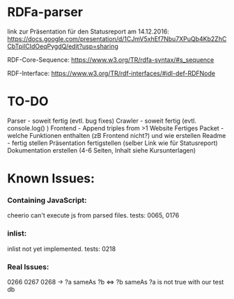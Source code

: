 # RDFa-parser

link zur Präsentation für den Statusreport am 14.12.2016:
https://docs.google.com/presentation/d/1CJmV5xhEf7Nbu7XPuQb4Kb2ZhCCbTpilCIdOeqPygdQ/edit?usp=sharing

RDF-Core-Sequence: https://www.w3.org/TR/rdfa-syntax/#s_sequence

RDF-Interface: https://www.w3.org/TR/rdf-interfaces/#idl-def-RDFNode

# TO-DO

Parser - soweit fertig (evtl. bug fixes)
Crawler - soweit fertig (evtl. console.log() )
Frontend - Append triples from >1 Website
Fertiges Packet - welche Funktionen enthalten (zB Frontend nicht?) und wie erstellen
Readme - fertig stellen
Präsentation fertigstellen (selber Link wie für Statusreport)
Dokumentation erstellen (4-6 Seiten, Inhalt siehe Kursunterlagen)

# Known Issues:

### Containing JavaScript:
cheerio can't execute js from parsed files. tests:
0065, 0176

### inlist:
inlist not yet implemented. tests: 0218

### Real Issues:
0266 0267 0268 -> ?a sameAs ?b <=> ?b sameAs ?a is not true with our test db




